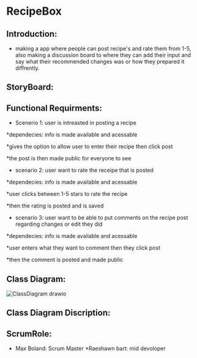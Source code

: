 # RecipeBox


## Introduction:

* making a app where people can post recipe's and rate them from 1-5, also making a discussion board to where they can add their input and say what their recommended changes was or how they prepared it diffrently.



## StoryBoard:



## Functional Requirments:
* Scenerio 1: user is intreasted in posting a recipe

*dependecies: info is made available and acessable 

*gives the option to allow user to enter their recipe then click post 

*the post is then made public for everyone to see 


* scenario 2: user want to rate the receipe that is posted

*dependecies: info is made available and acessable 

*user clicks between 1-5 stars to rate the recipe 

*then the rating is posted and is saved 

* scenario 3: user want to be able to put comments on the recipe post regarding changes or edit they did 

*dependecies: info is made available and acessable 

*user enters what they want to comment then they click post 

*then the comment is posted and made public 











## Class Diagram:

![ClassDiagram drawio](https://user-images.githubusercontent.com/81503684/170836416-a46f8350-6e8e-48cc-946e-973cd03a21c5.png)


## Class Diagram Discription:







##   ScrumRole:
* Max Boland: Scrum Master
*Raeshawn bart: mid devoloper

